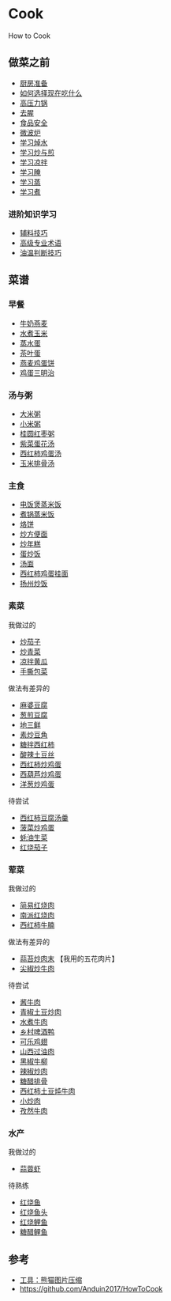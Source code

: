# Cook

How to Cook

## 做菜之前

- [厨房准备](./tips/厨房准备.md)
- [如何选择现在吃什么](./tips/如何选择现在吃什么.md)
- [高压力锅](./tips/learn/高压力锅.md)
- [去腥](./tips/learn/去腥.md)
- [食品安全](./tips/learn/食品安全.md)
- [微波炉](./tips/learn/微波炉.md)
- [学习焯水](./tips/learn/学习焯水.md)
- [学习炒与煎](./tips/learn/学习炒与煎.md)
- [学习凉拌](./tips/learn/学习凉拌.md)
- [学习腌](./tips/learn/学习腌.md)
- [学习蒸](./tips/learn/学习蒸.md)
- [学习煮](./tips/learn/学习煮.md)

### 进阶知识学习

- [辅料技巧](./tips/advanced/辅料技巧.md)
- [高级专业术语](./tips/advanced/高级专业术语.md)
- [油温判断技巧](./tips/advanced/油温判断技巧.md)

## 菜谱

### 早餐

- [牛奶燕麦](./dishes/breakfast/牛奶燕麦.md)
- [水煮玉米](./dishes/breakfast/水煮玉米.md)
- [蒸水蛋](./dishes/breakfast/蒸水蛋.md)
- [茶叶蛋](./dishes/breakfast/茶叶蛋.md)
- [燕麦鸡蛋饼](./dishes/breakfast/燕麦鸡蛋饼.md)
- [鸡蛋三明治](./dishes/breakfast/鸡蛋三明治.md)

### 汤与粥

- [大米粥](./dishes/soup/大米粥.md)
- [小米粥](./dishes/soup/小米粥.md)
- [桂圆红枣粥](./dishes/soup/桂圆红枣粥.md)
- [紫菜蛋花汤](./dishes/soup/紫菜蛋花汤.md)
- [西红柿鸡蛋汤](./dishes/soup/西红柿鸡蛋汤.md)
- [玉米排骨汤](./dishes/soup/玉米排骨汤/玉米排骨汤.md)

### 主食

- [电饭煲蒸米饭](./dishes/staple/米饭/电饭煲蒸米饭.md)
- [煮锅蒸米饭](./dishes/staple/米饭/煮锅蒸米饭.md)
- [烙饼](./dishes/staple/烙饼/烙饼.md)
- [炒方便面](./dishes/staple/炒方便面.md)
- [炒年糕](./dishes/staple/炒年糕.md)
- [蛋炒饭](./dishes/staple/蛋炒饭.md)
- [汤面](./dishes/staple/汤面.md)
- [西红柿鸡蛋挂面](./dishes/staple/西红柿鸡蛋挂面/西红柿鸡蛋挂面.md)
- [扬州炒饭](./dishes/staple/扬州炒饭/扬州炒饭.md)

### 素菜

我做过的

- [炒茄子](./dishes/vegetable_dish/炒茄子.md)
- [炒青菜](./dishes/vegetable_dish/炒青菜.md)
- [凉拌黄瓜](./dishes/vegetable_dish/凉拌黄瓜.md)
- [手撕包菜](./dishes/vegetable_dish/手撕包菜/手撕包菜.md)

做法有差异的

- [麻婆豆腐](./dishes/vegetable_dish/麻婆豆腐/麻婆豆腐.md)
- [葱煎豆腐](./dishes/vegetable_dish/葱煎豆腐.md)
- [地三鲜](./dishes/vegetable_dish/地三鲜.md)
- [素炒豆角](./dishes/vegetable_dish/素炒豆角.md)
- [糖拌西红柿](./dishes/vegetable_dish/糖拌西红柿/糖拌西红柿.md)
- [酸辣土豆丝](./dishes/vegetable_dish/酸辣土豆丝.md)
- [西红柿炒鸡蛋](./dishes/vegetable_dish/西红柿炒鸡蛋.md)
- [西葫芦炒鸡蛋](./dishes/vegetable_dish/西葫芦炒鸡蛋/西葫芦炒鸡蛋.md)
- [洋葱炒鸡蛋](./dishes/vegetable_dish/洋葱炒鸡蛋/洋葱炒鸡蛋.md)

待尝试

- [西红柿豆腐汤羹](./dishes/vegetable_dish/西红柿豆腐汤羹/西红柿豆腐汤羹.md)
- [菠菜炒鸡蛋](./dishes/vegetable_dish/菠菜炒鸡蛋/菠菜炒鸡蛋.md)
- [蚝油生菜](./dishes/vegetable_dish/蚝油生菜.md)
- [红烧茄子](./dishes/vegetable_dish/红烧茄子.md)

### 荤菜

我做过的

- [简易红烧肉](./dishes/meat_dish/红烧肉/简易红烧肉.md)
- [南派红烧肉](./dishes/meat_dish/红烧肉/南派红烧肉.md)
- [西红柿牛腩](./dishes/meat_dish/西红柿牛腩/西红柿牛腩.md)

做法有差异的

- [蒜苔炒肉末](./dishes/meat_dish/蒜苔炒肉末.md) 【我用的五花肉片】
- [尖椒炒牛肉](./dishes/meat_dish/尖椒炒牛肉.md)

待尝试

- [酱牛肉](./dishes/meat_dish/酱牛肉/酱牛肉.md)
- [青椒土豆炒肉](./dishes/meat_dish/青椒土豆炒肉/青椒土豆炒肉.md)
- [水煮牛肉](./dishes/meat_dish/水煮牛肉/水煮牛肉.md)
- [乡村啤酒鸭](./dishes/meat_dish/乡村啤酒鸭.md)
- [可乐鸡翅](./dishes/meat_dish/可乐鸡翅.md)
- [山西过油肉](./dishes/meat_dish/山西过油肉.md)
- [黑椒牛柳](./dishes/meat_dish/黑椒牛柳/黑椒牛柳.md)
- [辣椒炒肉](./dishes/meat_dish/辣椒炒肉.md)
- [糖醋排骨](./dishes/meat_dish/糖醋排骨/糖醋排骨.md)
- [西红柿土豆炖牛肉](./dishes/meat_dish/西红柿土豆炖牛肉/西红柿土豆炖牛肉.md)
- [小炒肉](./dishes/meat_dish/小炒肉.md)
- [孜然牛肉](./dishes/meat_dish/孜然牛肉.md)

### 水产

我做过的

- [蒜蓉虾](./dishes/aquatic/蒜蓉虾/蒜蓉虾.md)

待熟练

- [红烧鱼](./dishes/aquatic/红烧鱼.md)
- [红烧鱼头](./dishes/aquatic/红烧鱼头.md)
- [红烧鲤鱼](./dishes/aquatic/红烧鲤鱼.md)
- [糖醋鲤鱼](./dishes/aquatic/糖醋鲤鱼/糖醋鲤鱼.md)

## 参考

- [工具：熊猫图片压缩](https://tinify.cn/)
- https://github.com/Anduin2017/HowToCook
